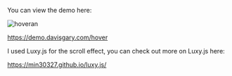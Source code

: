 You can view the demo here:

![hoveran](https://user-images.githubusercontent.com/27789064/113039841-20ec9780-9166-11eb-90fc-a31ca9f26314.gif)

https://demo.davisgary.com/hover

I used Luxy.js for the scroll effect, you can check out more on Luxy.js here: 

https://min30327.github.io/luxy.js/

